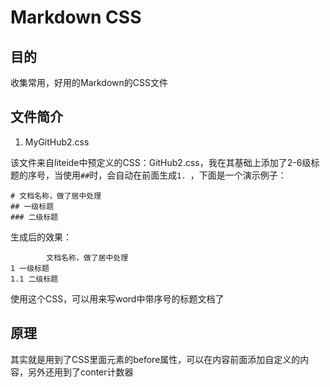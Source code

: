 # Markdown CSS

## 目的

收集常用，好用的Markdown的CSS文件

## 文件简介

1. MyGitHub2.css

该文件来自liteide中预定义的CSS：GitHub2.css，我在其基础上添加了2-6级标题的序号，当使用`##`时，会自动在前面生成`1. `，下面是一个演示例子：

	# 文档名称，做了居中处理
	## 一级标题
	### 二级标题

生成后的效果：

			文档名称，做了居中处理
	1 一级标题
	1.1 二级标题


使用这个CSS，可以用来写word中带序号的标题文档了

## 原理

其实就是用到了CSS里面元素的before属性，可以在内容前面添加自定义的内容，另外还用到了conter计数器
